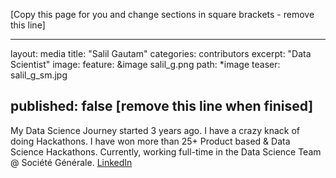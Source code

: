 [Copy this page for you and change sections in square brackets - remove this line]

---
layout: media
title: "Salil Gautam"
categories: contributors
excerpt: "Data Scientist"
image:
  feature: &image salil_g.png
  path: *image
  teaser: salil_g_sm.jpg
  
  
published: false [remove this line when finised]
---

My Data Science Journey started 3 years ago. I have a crazy knack of doing Hackathons. I have won more than 25+ Product based & Data Science Hackathons. Currently, working full-time in the Data Science Team @ Société Générale.
[LinkedIn](https://www.linkedin.com/in/salil-gautam)
